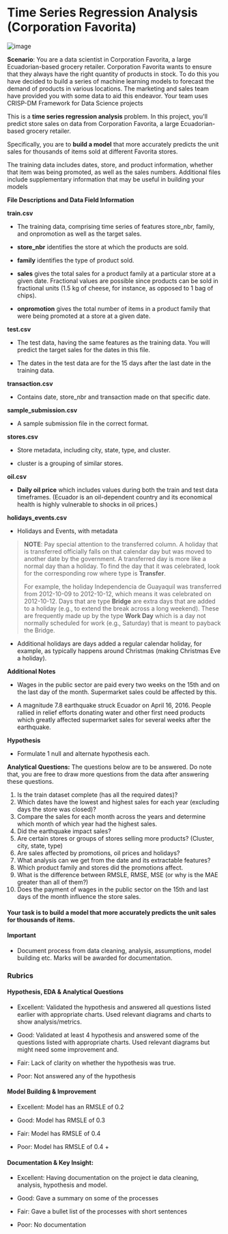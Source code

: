 # **Time Series Regression Analysis (Corporation Favorita)**
![image](https://github.com/Azubi-Africa/Career_Accelerator_LP3-Regression/assets/97846040/8f367d02-afdf-48d7-9ad3-46bd4e93f425)

**Scenario**: You are a data scientist in Corporation Favorita, a large Ecuadorian-based grocery retailer. Corporation Favorita wants to ensure that they always have the right quantity of products in stock. To do this you have decided to build a series of machine learning models to forecast the demand of products in various locations. The marketing and sales team have provided you with some data to aid this endeavor. Your team uses CRISP-DM Framework for Data Science projects

This is a **time series regression analysis** problem. In this project, you'll
predict store sales on data from Corporation Favorita, a large
Ecuadorian-based grocery retailer.

Specifically, you are to **build a model** that more accurately predicts
the unit sales for thousands of items sold at different Favorita stores.

The training data includes dates, store, and product information,
whether that item was being promoted, as well as the sales numbers.
Additional files include supplementary information that may be useful in
building your models

**File Descriptions and Data Field Information**

**train.csv**

-   The training data, comprising time series of features store_nbr, family, 
    and onpromotion as well as the target sales.

-   **store_nbr** identifies the store at which the products are sold.

-   **family** identifies the type of product sold.

-   **sales** gives the total sales for a product family at a particular store
    at a given date. Fractional values are possible since products can be sold in 
    fractional units (1.5 kg of cheese, for instance, as opposed to 1 bag of chips).

-   **onpromotion** gives the total number of items in a product family that
    were being promoted at a store at a given date.

**test.csv**

-   The test data, having the same features as the training data. You will predict the target sales for the dates in this file.

-   The dates in the test data are for the 15 days after the last date in the training data.

**transaction.csv**

-   Contains date, store_nbr and transaction made on that specific date.

**sample_submission.csv**

-   A sample submission file in the correct format.

**stores.csv**

-   Store metadata, including city, state, type, and cluster.

-   cluster is a grouping of similar stores.

**oil.csv**

-   **Daily oil price** which includes values during both the train and
     test data timeframes. (Ecuador is an oil-dependent country and its
     economical health is highly vulnerable to shocks in oil prices.)

**holidays_events.csv**

-   Holidays and Events, with metadata

> **NOTE**: Pay special attention to the transferred column. A holiday
> that is transferred officially falls on that calendar day but was
> moved to another date by the government. A transferred day is more
> like a normal day than a holiday. To find the day that it was
> celebrated, look for the corresponding row where type is **Transfer**.
>
> For example, the holiday Independencia de Guayaquil was transferred
> from 2012-10-09 to 2012-10-12, which means it was celebrated on
> 2012-10-12. Days that are type **Bridge** are extra days that are
> added to a holiday (e.g., to extend the break across a long weekend).
> These are frequently made up by the type **Work Day** which is a day
> not normally scheduled for work (e.g., Saturday) that is meant to
> payback the Bridge.

-   Additional holidays are days added a regular calendar holiday, for
    example, as typically happens around Christmas (making Christmas
    Eve a holiday).

**Additional Notes**

-   Wages in the public sector are paid every two weeks on the 15th and
    on the last day of the month. Supermarket sales could be affected
    by this.

-   A magnitude 7.8 earthquake struck Ecuador on April 16, 2016. People
    rallied in relief efforts donating water and other first need
    products which greatly affected supermarket sales for several
    weeks after the earthquake.

**Hypothesis**
- Formulate 1 null and alternate hypothesis each.

**Analytical Questions:** The questions below are to be answered. Do note that, you are free to
draw more questions from
 the data after answering these questions.

1. Is the train dataset complete (has all the required dates)?
2. Which dates have the lowest and highest sales for each year (excluding days the store was closed)?
3. Compare the sales for each month across the years and determine which month of which year had the highest sales.
4. Did the earthquake impact sales?
5. Are certain stores or groups of stores selling more products? (Cluster, city, state, type)
6. Are sales affected by promotions, oil prices and holidays?
7. What analysis can we get from the date and its extractable features?
8. Which product family and stores did the promotions affect.
9. What is the difference between RMSLE, RMSE, MSE (or why is the MAE greater than all of them?)
10. Does the payment of wages in the public sector on the 15th and last days of the month influence the store sales.

#### **Your task is to **build a model** that more accurately predicts the unit sales for thousands of items.**

#### **Important**

-   Document process from data cleaning, analysis, assumptions, model
    building etc. Marks will be awarded for documentation.

### **Rubrics**

#### **Hypothesis, EDA & Analytical Questions**

-   Excellent: Validated the hypothesis and answered all questions
    listed earlier with appropriate charts. Used relevant diagrams and
    charts to show analysis/metrics.

-   Good: Validated at least 4 hypothesis and answered some of the
    questions listed with appropriate charts. Used relevant diagrams but
    might need some improvement and.

-   Fair: Lack of clarity on whether the hypothesis was true.

-   Poor: Not answered any of the hypothesis

#### **Model Building & Improvement**

-   Excellent: Model has an RMSLE of 0.2

-   Good: Model has RMSLE of 0.3

-   Fair: Model has RMSLE of 0.4

-   Poor: Model has RMSLE of 0.4 +


#### **Documentation & Key Insight**:

-   Excellent: Having documentation on the project ie data cleaning,
    analysis, hypothesis and model.

-   Good: Gave a summary on some of the processes

-   Fair: Gave a bullet list of the processes with short sentences

-   Poor: No documentation
